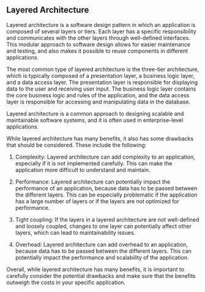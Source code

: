 ## Layered Architecture
Layered architecture is a software design pattern in which an application is composed of several layers or tiers. Each layer has a specific responsibility and communicates with the other layers through well-defined interfaces. This modular approach to software design allows for easier maintenance and testing, and also makes it possible to reuse components in different applications.

The most common type of layered architecture is the three-tier architecture, which is typically composed of a presentation layer, a business logic layer, and a data access layer. The presentation layer is responsible for displaying data to the user and receiving user input. The business logic layer contains the core business logic and rules of the application, and the data access layer is responsible for accessing and manipulating data in the database.

Layered architecture is a common approach to designing scalable and maintainable software systems, and it is often used in enterprise-level applications.

While layered architecture has many benefits, it also has some drawbacks that should be considered. These include the following:

1. Complexity: Layered architecture can add complexity to an application, especially if it is not implemented carefully. This can make the application more difficult to understand and maintain.

2. Performance: Layered architecture can potentially impact the performance of an application, because data has to be passed between the different layers. This can be especially problematic if the application has a large number of layers or if the layers are not optimized for performance.

3. Tight coupling: If the layers in a layered architecture are not well-defined and loosely coupled, changes to one layer can potentially affect other layers, which can lead to maintainability issues.

4. Overhead: Layered architecture can add overhead to an application, because data has to be passed between the different layers. This can potentially impact the performance and scalability of the application.

Overall, while layered architecture has many benefits, it is important to carefully consider the potential drawbacks and make sure that the benefits outweigh the costs in your specific application.